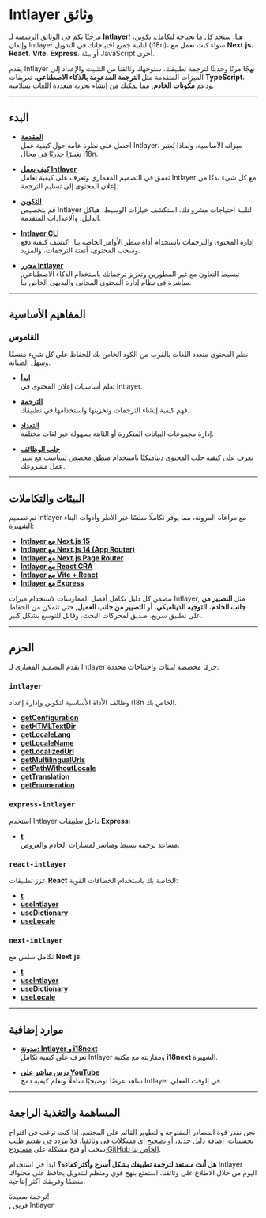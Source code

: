 # Intlayer وثائق

مرحبًا بكم في الوثائق الرسمية لـ **Intlayer**! هنا، ستجد كل ما تحتاجه لتكامل، تكوين، وإتقان Intlayer لتلبية جميع احتياجاتك في التدويل (i18n)، سواء كنت تعمل مع **Next.js**، **React**، **Vite**، **Express**، أو بيئة JavaScript أخرى.

يقدم Intlayer نهجًا مرنًا وحديثًا لترجمة تطبيقك. ستوجهك وثائقنا من التثبيت والإعداد إلى الميزات المتقدمة مثل **الترجمة المدعومة بالذكاء الاصطناعي**، تعريفات **TypeScript**، ودعم **مكونات الخادم**, مما يمكنك من إنشاء تجربة متعددة اللغات بسلاسة.

---

## البدء

- **[المقدمة](https://github.com/aymericzip/intlayer/blob/main/docs/ar/introduction.md)**  
  احصل على نظرة عامة حول كيفية عمل Intlayer، ميزاته الأساسية، ولماذا يُعتبر تغييرًا جذريًا في مجال i18n.

- **[كيف يعمل Intlayer](https://github.com/aymericzip/intlayer/blob/main/docs/ar/how_works_intlayer.md)**  
  تعمق في التصميم المعماري وتعرف على كيفية تعامل Intlayer مع كل شيء بدءًا من إعلان المحتوى إلى تسليم الترجمة.

- **[التكوين](https://github.com/aymericzip/intlayer/blob/main/docs/ar/configuration.md)**  
  قم بتخصيص Intlayer لتلبية احتياجات مشروعك. استكشف خيارات الوسيط، هياكل الدليل، والإعدادات المتقدمة.

- **[Intlayer CLI](https://github.com/aymericzip/intlayer/blob/main/docs/ar/intlayer_cli.md)**  
  إدارة المحتوى والترجمات باستخدام أداة سطر الأوامر الخاصة بنا. اكتشف كيفية دفع وسحب المحتوى، أتمتة الترجمات، والمزيد.

- **[محرر Intlayer](https://github.com/aymericzip/intlayer/blob/main/docs/ar/intlayer_visual_editor.md)**  
  تبسيط التعاون مع غير المطورين وتعزيز ترجماتك باستخدام الذكاء الاصطناعي, مباشرة في نظام إدارة المحتوى المجاني والبديهي الخاص بنا.

---

## المفاهيم الأساسية

### القاموس

نظم المحتوى متعدد اللغات بالقرب من الكود الخاص بك للحفاظ على كل شيء متسقًا وسهل الصيانة.

- **[ابدأ](https://github.com/aymericzip/intlayer/blob/main/docs/ar/dictionary/get_started.md)**  
  تعلم أساسيات إعلان المحتوى في Intlayer.

- **[الترجمة](https://github.com/aymericzip/intlayer/blob/main/docs/ar/dictionary/translation.md)**  
  فهم كيفية إنشاء الترجمات وتخزينها واستخدامها في تطبيقك.

- **[التعداد](https://github.com/aymericzip/intlayer/blob/main/docs/ar/dictionary/enumeration.md)**  
  إدارة مجموعات البيانات المتكررة أو الثابتة بسهولة عبر لغات مختلفة.

- **[جلب الوظائف](https://github.com/aymericzip/intlayer/blob/main/docs/ar/dictionary/function_fetching.md)**  
  تعرف على كيفية جلب المحتوى ديناميكيًا باستخدام منطق مخصص ليتناسب مع سير عمل مشروعك.

---

## البيئات والتكاملات

تم تصميم Intlayer مع مراعاة المرونة، مما يوفر تكاملًا سلسًا عبر الأطر وأدوات البناء الشهيرة:

- **[Intlayer مع Next.js 15](https://github.com/aymericzip/intlayer/blob/main/docs/ar/intlayer_with_nextjs_15.md)**
- **[Intlayer مع Next.js 14 (App Router)](https://github.com/aymericzip/intlayer/blob/main/docs/ar/intlayer_with_nextjs_14.md)**
- **[Intlayer مع Next.js Page Router](https://github.com/aymericzip/intlayer/blob/main/docs/ar/intlayer_with_nextjs_page_router.md)**
- **[Intlayer مع React CRA](https://github.com/aymericzip/intlayer/blob/main/docs/ar/intlayer_with_create_react_app.md)**
- **[Intlayer مع Vite + React](https://github.com/aymericzip/intlayer/blob/main/docs/ar/intlayer_with_vite+react.md)**
- **[Intlayer مع Express](https://github.com/aymericzip/intlayer/blob/main/docs/ar/intlayer_with_express.md)**

تتضمن كل دليل تكامل أفضل الممارسات لاستخدام ميزات Intlayer, مثل **التصيير من جانب الخادم**، **التوجيه الديناميكي**، أو **التصيير من جانب العميل**, حتى تتمكن من الحفاظ على تطبيق سريع، صديق لمحركات البحث، وقابل للتوسع بشكل كبير.

---

## الحزم

يقدم التصميم المعياري لـ Intlayer حزمًا مخصصة لبيئات واحتياجات محددة:

### `intlayer`

وظائف الأداة الأساسية لتكوين وإدارة إعداد i18n الخاص بك.

- **[getConfiguration](https://github.com/aymericzip/intlayer/blob/main/docs/ar/packages/intlayer/getConfiguration.md)**
- **[getHTMLTextDir](https://github.com/aymericzip/intlayer/blob/main/docs/ar/packages/intlayer/getHTMLTextDir.md)**
- **[getLocaleLang](https://github.com/aymericzip/intlayer/blob/main/docs/ar/packages/intlayer/getLocaleLang.md)**
- **[getLocaleName](https://github.com/aymericzip/intlayer/blob/main/docs/ar/packages/intlayer/getLocaleName.md)**
- **[getLocalizedUrl](https://github.com/aymericzip/intlayer/blob/main/docs/ar/packages/intlayer/getLocalizedUrl.md)**
- **[getMultilingualUrls](https://github.com/aymericzip/intlayer/blob/main/docs/ar/packages/intlayer/getMultilingualUrls.md)**
- **[getPathWithoutLocale](https://github.com/aymericzip/intlayer/blob/main/docs/ar/packages/intlayer/getPathWithoutLocale.md)**
- **[getTranslation](https://github.com/aymericzip/intlayer/blob/main/docs/ar/packages/intlayer/getTranslation.md)**
- **[getEnumeration](https://github.com/aymericzip/intlayer/blob/main/docs/ar/packages/intlayer/getEnumeration.md)**

### `express-intlayer`

استخدم Intlayer داخل تطبيقات **Express**:

- **[t](https://github.com/aymericzip/intlayer/blob/main/docs/ar/packages/express-intlayer/t.md)**  
  مساعد ترجمة بسيط ومباشر لمسارات الخادم والعروض.

### `react-intlayer`

عزز تطبيقات **React** الخاصة بك باستخدام الخطافات القوية:

- **[t](https://github.com/aymericzip/intlayer/blob/main/docs/ar/packages/react-intlayer/t.md)**
- **[useIntlayer](https://github.com/aymericzip/intlayer/blob/main/docs/ar/packages/react-intlayer/useIntlayer.md)**
- **[useDictionary](https://github.com/aymericzip/intlayer/blob/main/docs/ar/packages/react-intlayer/useDictionary.md)**
- **[useLocale](https://github.com/aymericzip/intlayer/blob/main/docs/ar/packages/react-intlayer/useLocale.md)**

### `next-intlayer`

تكامل سلس مع **Next.js**:

- **[t](https://github.com/aymericzip/intlayer/blob/main/docs/ar/packages/next-intlayer/t.md)**
- **[useIntlayer](https://github.com/aymericzip/intlayer/blob/main/docs/ar/packages/next-intlayer/useIntlayer.md)**
- **[useDictionary](https://github.com/aymericzip/intlayer/blob/main/docs/ar/packages/next-intlayer/useDictionary.md)**
- **[useLocale](https://github.com/aymericzip/intlayer/blob/main/docs/ar/packages/next-intlayer/useLocale.md)**

---

## موارد إضافية

- **[مدونة: Intlayer و i18next](https://github.com/aymericzip/intlayer/blob/main/docs/ar/intlayer_with_i18next.md)**  
  تعرف على كيفية تكامل Intlayer ومقارنته مع مكتبة **i18next** الشهيرة.

- **[درس مباشر على YouTube](https://youtu.be/W2G7KxuSD4c?si=GyU_KpVhr61razRw)**  
  شاهد عرضًا توضيحيًا شاملًا وتعلم كيفية دمج Intlayer في الوقت الفعلي.

---

## المساهمة والتغذية الراجعة

نحن نقدر قوة المصادر المفتوحة والتطوير القائم على المجتمع. إذا كنت ترغب في اقتراح تحسينات، إضافة دليل جديد، أو تصحيح أي مشكلات في وثائقنا، فلا تتردد في تقديم طلب سحب أو فتح مشكلة على [مستودع GitHub الخاص بنا](https://github.com/aymericzip/intlayer/blob/main/docs).

**هل أنت مستعد لترجمة تطبيقك بشكل أسرع وأكثر كفاءة؟** ابدأ في استخدام Intlayer اليوم من خلال الاطلاع على وثائقنا. استمتع بنهج قوي ومنظم للتدويل يحافظ على محتواك منظمًا وفريقك أكثر إنتاجية.

ترجمة سعيدة!  
, فريق Intlayer
